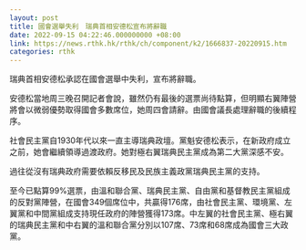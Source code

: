```yaml
---
layout: post
title: 國會選舉失利　瑞典首相安德松宣布將辭職
date: 2022-09-15 04:22:46.000000000 +08:00
link: https://news.rthk.hk/rthk/ch/component/k2/1666837-20220915.htm
categories: rthk
---
```


瑞典首相安德松承認在國會選舉中失利，宣布將辭職。

安德松當地周三晚召開記者會說，雖然仍有最後的選票尚待點算，但明顯右翼陣營將會以微弱優勢取得國會多數席位，她周四會請辭。由國會議長處理辭職的後續程序。

社會民主黨自1930年代以來一直主導瑞典政壇。黨魁安德松表示，在新政府成立之前，她會繼續領導過渡政府。她對極右翼瑞典民主黨成為第二大黨深感不安。

過往從沒有瑞典政府需要依賴反移民及民族主義政黨瑞典民主黨的支持。

至今已點算99%選票，由溫和聯合黨、瑞典民主黨、自由黨和基督教民主黨組成的反對黨陣營，在國會349個席位中，共贏得176席，由社會民主黨、環境黨、左翼黨和中間黨組成支持現任政府的陣營獲得173席。中左翼的社會民主黨、極右翼的瑞典民主黨和中右翼的溫和聯合黨分別以107席、73席和68席成為國會三大政黨。
